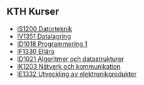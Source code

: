 <!--

### Hi there 👋

**viktorbjo/viktorbjo** is a ✨ _special_ ✨ repository because its `README.md` (this file) appears on your GitHub profile.

Here are some ideas to get you started:

- 🔭 I’m currently working on ...
- 🌱 I’m currently learning ...
- 👯 I’m looking to collaborate on ...
- 🤔 I’m looking for help with ...
- 💬 Ask me about ...
- 📫 How to reach me: ...
- 😄 Pronouns: ...
- ⚡ Fun fact: ...
-->

## KTH Kurser

- [IS1200 Datorteknik](https://github.com/viktorbjo/IS1200)
- [IV1351 Datalagring](https://github.com/viktorbjo/IV1351)
- [ID1018 Programmering 1](https://github.com/viktorbjo/ID1018)
- [IF1330 Ellära](https://github.com/viktorbjo/if1330)
- [ID1021 Algoritmer och datastrukturer](https://github.com/viktorbjo/ID1021)
- [IK1203 Nätverk och kommunikation](https://github.com/viktorbjo/ik1203)
- [IE1332 Utveckling av elektronikprodukter](https://github.com/viktorbjo/IE1332)

